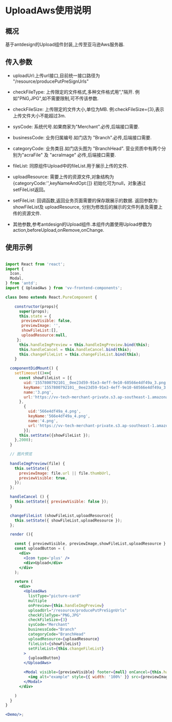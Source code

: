 # UploadAws使用说明

## 概况

基于antdesign的Upload组件封装,上传至亚马逊Aws服务器.

## 传入参数

- uploadUrl:上传url接口,目前统一接口路径为 "/resource/producePutPreSignUrls"
- checkFileType: 上传限定的文件格式,多种文件格式用","隔开.
              例如"PNG,JPG",如不需要限制,可不传该参数.
- checkFileSize: 上传限定的文件大小,单位为MB.
              例:checkFileSize={3},表示上传文件大小不能超过3m.
- sysCode: 系统代号.如果商家为"Merchant".必传,后端接口需要.
- businessCode: 业务归属编号.如门店为 "Branch".必传,后端接口需要.
- categoryCode: 业务类目.如门店头图为 "BranchHead".
              营业资质中有两个分别为"acraFile" 及 "acraImage"
              必传,后端接口需要.
- fileList: 同原组件Upload中的fileList.用于展示上传的文件.
- uploadResource: 需要上传的资源文件,对象结构为
                  {categoryCode:'',keyNameAndOpt:[]}
                  初始化可为null，对象通过setFileList返回。
- setFileList: 回调函数,返回业务页面需要的保存跟展示的数据.
            返回参数为: showFileList及 uploadResource,
            分别为修改后的展示的文件列表及需要上传的资源文件.
          
            
- 其他参数,参考antdesign的Upload组件.本组件内置使用Upload参数为
            action,beforeUpload,onRemove,onChange.

## 使用示例

```jsx harmony

import React from 'react';
import {
  Icon,
  Modal,
} from 'antd';
import { UploadAws } from 'vv-frontend-components';

class Demo extends React.PureComponent {

    constructor(props){
      super(props);
      this.state = {
       previewVisible: false,
       previewImage: '',
       showFileList:[],
       uploadResource:null,
     };
      this.handleImgPreview = this.handleImgPreview.bind(this);
      this.handleCancel = this.handleCancel.bind(this);
      this.changeFileList = this.changeFileList.bind(this);
    }

  componentDidMount() {
    setTimeout(()=>{
      const showFileList = [{
        uid:'1557800792101__0ee23d59-91e3-4eff-9e10-60566e4df49a_3.png',
        keyName:'1557800792101__0ee23d59-91e3-4eff-9e10-60566e4df49a_3.png',
        name:'3.png',
        url:'https://vv-tech-merchant-private.s3.ap-southeast-1.amazonaws.com/1557968224408__a405d63d-0205-45ea-af2c-968436093cdc_2.png?X-Amz-Algorithm=AWS4-HMAC-SHA256&X-Amz-Date=20190516T005704Z&X-Amz-SignedHeaders=host&X-Amz-Expires=86400&X-Amz-Credential=AKIAQKAYJ6LPFJQTVYBE%2F20190516%2Fap-southeast-1%2Fs3%2Faws4_request&X-Amz-Signature=49ab1c713b5d2eda4de808681db018cbfdeede728ce7d31d150cc15788b36cb0',
      },
        {
          uid:'566e4df49a_4.png',
          keyName:'566e4df49a_4.png',
          name:'4.png',
          url:'https://vv-tech-merchant-private.s3.ap-southeast-1.amazonaws.com/1557968224408__a405d63d-0205-45ea-af2c-968436093cdc_2.png?X-Amz-Algorithm=AWS4-HMAC-SHA256&X-Amz-Date=20190516T005704Z&X-Amz-SignedHeaders=host&X-Amz-Expires=86400&X-Amz-Credential=AKIAQKAYJ6LPFJQTVYBE%2F20190516%2Fap-southeast-1%2Fs3%2Faws4_request&X-Amz-Signature=49ab1c713b5d2eda4de808681db018cbfdeede728ce7d31d150cc15788b36cb0',
        }];
      this.setState({showFileList });
    },2000);
  }

  // 图片预览
  
  handleImgPreview(file) {
    this.setState({
      previewImage: file.url || file.thumbUrl,
      previewVisible: true,
    });
  };

  handleCancel () {
    this.setState({ previewVisible: false });
  }

  changeFileList (showFileList,uploadResource){
    this.setState({ showFileList,uploadResource });
  };

  render (){

    const { previewVisible, previewImage,showFileList,uploadResource } = this.state;
    const uploadButton = (
      <div>
        <Icon type='plus' />
        <div>Upload</div>
      </div>
    );

    return (
      <div>
        <UploadAws
          listType="picture-card"
          multiple
          onPreview={this.handleImgPreview}
          uploadUrl="/resource/producePutPreSignUrls"
          checkFileType="PNG,JPG"
          checkFileSize={3}
          sysCode="Merchant"
          businessCode="Branch"
          categoryCode="BranchHead"
          uploadResource={uploadResource}
          fileList={showFileList}
          setFileList={this.changeFileList}
        >
          {uploadButton}
        </UploadAws>

        <Modal visible={previewVisible} footer={null} onCancel={this.handleCancel}>
          <img alt="example" style={{ width: '100%' }} src={previewImage} />
        </Modal>
      </div>

    )
  }
}

<Demo/>;

```





